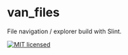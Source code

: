# van_files

File navigation / explorer build with Slint.

[![MIT licensed](https://img.shields.io/badge/license-MIT-blue.svg)](../../LICENSE)